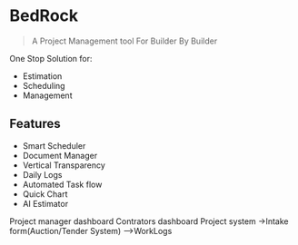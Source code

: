 # BedRock 

>A Project Management tool For Builder By Builder


One Stop Solution for:

* Estimation
* Scheduling
* Management

## Features

* Smart Scheduler
* Document Manager
* Vertical Transparency
* Daily Logs
* Automated Task flow
* Quick Chart
* AI Estimator
 

 <!--
 -----------Modules Required 
 User Auth Module
 Tender Module
 Dashboard Module
 -----------------------------------
 -----------Services Required
 Email
 Chat
 notification
 -->

Project manager dashboard
Contrators  dashboard
Project system
->Intake form(Auction/Tender System)
-->WorkLogs
